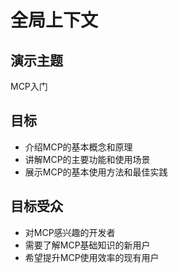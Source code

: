 # 全局上下文

## 演示主题
MCP入门

## 目标
- 介绍MCP的基本概念和原理
- 讲解MCP的主要功能和使用场景
- 展示MCP的基本使用方法和最佳实践

## 目标受众
- 对MCP感兴趣的开发者
- 需要了解MCP基础知识的新用户
- 希望提升MCP使用效率的现有用户